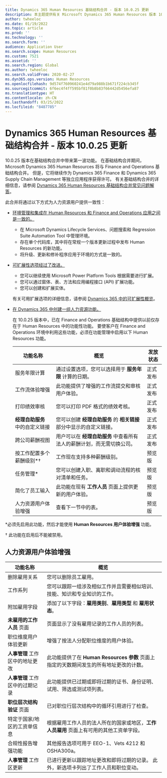 ```yaml
---
title: Dynamics 365 Human Resources 基础结构合并 - 版本 10.0.25 更新
description: 本主题提供有关 Microsoft Dynamics 365 Human Resources 版本 10.0.25 的信息，此版本在基础结构合并中带来第一波功能。
author: twheeloc
ms.date: 01/19/2022
ms.topic: article
ms.prod: ''
ms.technology: ''
ms.search.form: ''
audience: Application User
ms.search.scope: Human Resources
ms.custom: 7521
ms.assetid: ''
ms.search.region: Global
ms.author: twheeloc
ms.search.validFrom: 2020-02-27
ms.dyn365.ops.version: Human Resources
ms.openlocfilehash: 9d574f760960241e4d79a988b1b671f224cb345f
ms.sourcegitcommit: 6f6ec4f4ff595bf81f0b8b83f66442d5456efa87
ms.translationtype: HT
ms.contentlocale: zh-CN
ms.lasthandoff: 03/25/2022
ms.locfileid: "8487785"
---
```

# <a name="dynamics-365-human-resources-infrastructure-merge---release-10025-update"></a>Dynamics 365 Human Resources 基础结构合并 - 版本 10.0.25 更新

10.0.25 版本在基础结构合并中带来第一波功能。 在基础结构合并期间，Microsoft Dynamics 365 Human Resources 将与 Finance and Operations 基础结构合并。 但是，它将继续作为 Dynamics 365 Finance 和 Dynamics 365 Supply Chain Management 等独立应用程序获得许可。 有关基础结构合并的详细信息，请参阅 [Dynamics 365 Human Resources 基础结构合并常见问题解答](../human-resources/hr-infrastructure-merge-faq.md)。

此合并将通过以下方式为人力资源用户提供一致性：

- [环境管理和集成在 Human Resources 和 Finance and Operations 应用之间是一致的。](/dynamics365-release-plan/2021wave2/human-resources/dynamics365-human-resources/consistent-environment-management-integrations-between-human-resources-finance-operations-apps)

    - 在 Microsoft Dynamics Lifecycle Services、问题搜索和 Regression Suite Automation Tool 中管理环境。
    - 存在单个代码库，其中将在常规一个版本更新过程中发布 Human Resources 的新功能。
    - 将升级、更新和修补程序应用于环境的方式是一致的。

- [可扩展性选项经过了改进。](/dynamics365-release-plan/2021wave2/human-resources/dynamics365-human-resources/improve-extensibility-options)

    - 您可以继续使用 Microsoft Power Platform Tools 根据需要进行扩展。
    - 您可以通过窗体、表、方法和应用编程接口 (API) 扩展功能。
    - 您可以创建和扩展实体。

    有关可用扩展选项的详细信息，请参阅 [Dynamics 365 中的可扩展性概览](../fin-ops-core/dev-itpro/extensibility/extensibility-home-page.md)。

- [在 Dynamics 365 中创建一组人力资源功能。](/dynamics365-release-plan/2021wave2/human-resources/dynamics365-human-resources/create-one-set-human-resources-capabilities-within-dynamics-365)

    在 10.0.25 版本中，已在 Finance and Operations 基础结构中提供以前仅存在于 Human Resources 中的功能性功能。 要使客户在 Finance and Operations 环境中利用这些功能，必须在功能管理中启用以下 Human Resources 功能。

    | 功能名称 | 概览 | 发放状态 | 
    |--------------|----------|----------------| 
    | 服务年限计算 | 通过设置选项，您可以选择用于 **服务年限** 计算的日期。 | 正式发布 | 
    | 工作流体验增强 | 此功能提供了增强的工作流提交和审核用户体验。 | 正式发布 | 
    | 打印绩效审核 | 您可以打印 PDF 格式的绩效考核。 | 正式发布 | 
    | **经理自助服务** 中的自定义链接 | 您可以创建 **经理自助服务** 的 **相关链接** 部分中显示的自定义链接。 | 正式发布 | 
    | 跨公司薪酬视图 | 用户可以在 **经理自助服务** 中查看所有法人的薪酬计划，而无需切换公司。 | 正式发布 | 
    | 按工作配置多个薪酬级别\*&dagger; | 工作现在支持多种薪酬级别。 | 预览版 | 
    | 任务管理\* | 您可以创建入职、离职和调动流程的核对清单和任务。 | 预览版 | 
    | 简化了员工输入 | 此功能在现有 **工作人员** 页面上提供更新的用户体验。 | 预览版 | 
    | 人力资源用户体验增强 | 查看下一节中的表。  | 预览版 | 

\*必须先启用此功能，然后才能使用 **Human Resources 用户体验增强** 功能。

&dagger; 此功能在启用后不能被禁用。

## <a name="human-resource-user-experience-enhancements"></a>人力资源用户体验增强

| 功能名称 | 概览 | 
|--------------|----------| 
| 删除雇用关系 | 您可以删除员工雇用。 | 
| 工作系列 | 您可以跟踪一组涉及相似工作并且需要相似培训、技能、知识和专业知识的工作。 | 
| 附加雇用字段 | 添加了以下字段：**雇用类别**、**雇用类型** 和 **雇用状态**。 | 
| **未雇用的工作人员** 页面 | 页面显示了没有雇用记录的工作人员的列表。 | 
| 职位维度用户体验更新 | 增强了按法人分配职位维度的用户体验。 | 
| **人事管理** 工作区中的地址更改 | 此功能提供了在 **Human Resources 参数** 页面上指定的天数期间发生的所有地址更改的计数。 | 
| **人事管理** 工作区中的过期记录 | 此功能提供已过期或即将过期的证书、身份证明、试用、筛选或测试项列表。 | 
| **职位层次结构验证** 页面 | 已对职位行层次结构中的循环引用进行了检查。 | 
| 特定于国家/地区的工资单信息 | 根据雇用工作人员的法人所在的国家或地区，**工作人员雇用** 页面上有可用的其他工资单字段。 | 
| 合规性报告增强功能 | 其他报告选项可用于 EEO-1、Vets 4212 和 OSHA300a。 | 
| **人事管理** 工作区更新 | 已进行更新以跟踪地址更改和即将过期的记录。 此外，新选项卡列出了工作人员和职位变动。 | 
